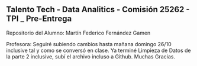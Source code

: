 ## Talento Tech - Data Analitics - Comisión 25262 - TPI _ Pre-Entrega
Repositorio del Alumno: Martín Federico Fernández Gamen

Profesora: Seguiré subiendo cambios hasta mañana domingo 26/10 inclusive tal y como se conversó en clase. Ya terminé Limpieza de Datos de la parte 2 inclusive, subí el archivo incluso a Github. Muchas Gracias.
